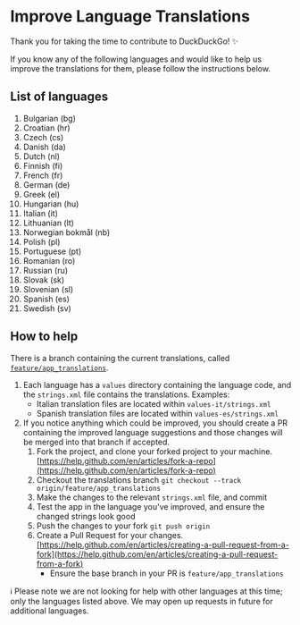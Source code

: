 # Improve Language Translations
Thank you for taking the time to contribute to DuckDuckGo! :sparkles:

If you know any of the following languages and would like to help us improve the translations for them, please follow the instructions below.

## List of languages
1. Bulgarian (bg)
1. Croatian (hr)
1. Czech (cs)
1. Danish (da)
1. Dutch (nl)
1. Finnish (fi)
1. French (fr)
1. German (de)
1. Greek (el)
1. Hungarian (hu)
1. Italian (it)
1. Lithuanian (lt)
1. Norwegian bokmål (nb)
1. Polish (pl)
1. Portuguese (pt)
1. Romanian (ro)
1. Russian (ru)
1. Slovak (sk)
1. Slovenian (sl)
1. Spanish (es)
1. Swedish (sv)

## How to help

There is a branch containing the current translations, called [`feature/app_translations`](https://github.com/duckduckgo/Android/tree/feature/app_translations/app/src/main/res).
1. Each language has a `values` directory containing the language code, and the `strings.xml` file contains the translations. Examples:
    - Italian translation files are located within `values-it/strings.xml`  
    - Spanish translation files are located within `values-es/strings.xml`
1. If you notice anything which could be improved, you should create a PR containing the improved language suggestions and those changes will be merged into that branch if accepted.
    1. Fork the project, and clone your forked project to your machine. [https://help.github.com/en/articles/fork-a-repo](https://help.github.com/en/articles/fork-a-repo)
    1. Checkout the translations branch `git checkout --track origin/feature/app_translations`
    1. Make the changes to the relevant `strings.xml` file, and commit
    1. Test the app in the language you've improved, and ensure the changed strings look good
    1. Push the changes to your fork `git push origin`
    1. Create a Pull Request for your changes. [https://help.github.com/en/articles/creating-a-pull-request-from-a-fork](https://help.github.com/en/articles/creating-a-pull-request-from-a-fork)
        - Ensure the base branch in your PR is `feature/app_translations`
      

ℹ️ Please note we are not looking for help with other languages at this time; only the languages listed above. We may open up requests in future for additional languages.